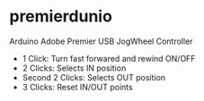 # premierdunio
Arduino Adobe Premier USB JogWheel Controller

- 1 Click: Turn fast forwared and rewind ON/OFF
- 2 Clicks: Selects IN position
- Second 2 Clicks: Selects OUT position
- 3 Clicks: Reset IN/OUT points
